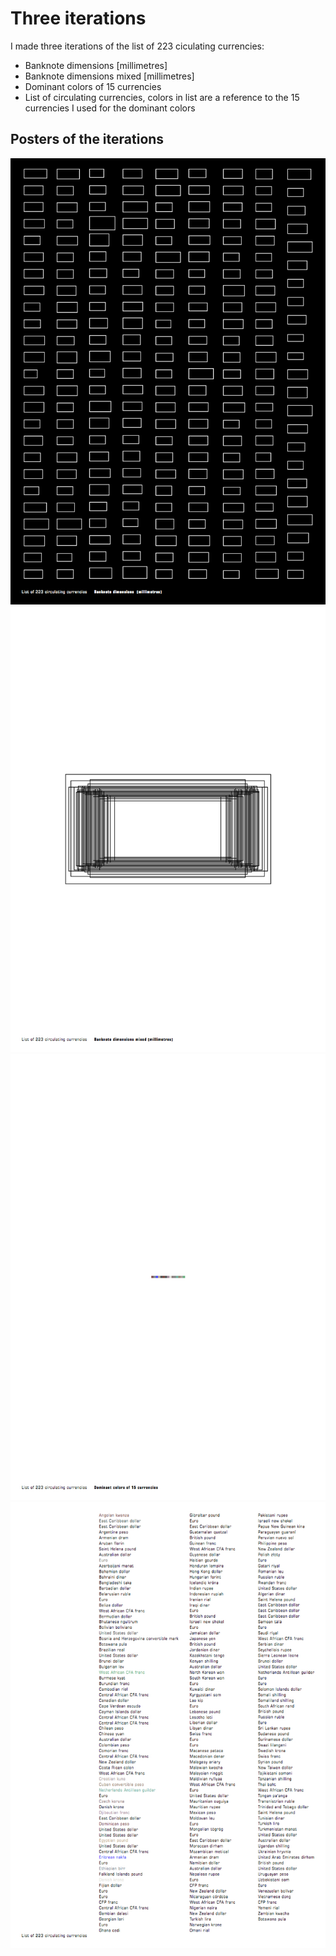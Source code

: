 # Three iterations

I made three iterations of the list of 223 ciculating currencies:
- Banknote dimensions [millimetres]
- Banknote dimensions mixed [millimetres]
- Dominant colors of 15 currencies
- List of circulating currencies, colors in list are a reference to the 15 currencies I used for the dominant colors

## Posters of the iterations

![alt tag](https://github.com/jodiewijermars/Circulating_Currencies_Sizes/blob/master/Images/poster01.jpg)
![alt tag](https://github.com/jodiewijermars/Circulating_Currencies_Sizes/blob/master/Images/poster02.jpg)
![alt tag](https://github.com/jodiewijermars/Circulating_Currencies_Sizes/blob/master/Images/poster03.jpg)
![alt tag](https://github.com/jodiewijermars/Circulating_Currencies_Sizes/blob/master/Images/poster04.jpg)

